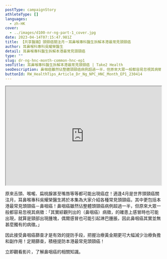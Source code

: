 ```yaml
---
postType: campaignStory
athleteType: []
languages:
  - zh-HK
cover:
  - ../images/d100-nr-ng-part-1_cover.jpg
date: 2023-04-14T07:15:47.981Z
title: 【共享醫識】頭頸癌關注月－耳鼻喉專科醫生拆解本港最常見頭頸癌
author: 耳鼻喉科專科吳耀榮醫生
detail: 耳鼻喉專科醫生拆解本港最常見頭頸癌
type: ""
slug: dr-ng-hnc-month-common-hnc-ep1
seoTitle: 耳鼻喉專科醫生拆解本港最常見頭頸癌 | Take2 Health
seoDescription: 鼻咽癌雖然佔整體頭頸癌病例超過一半，但原來大眾一般都容易忽視其病徵，耳鼻喉專科吳耀榮醫生為大家拆解最常見頭頸癌。
buttonId: RW_HealthTips_Article_Dr_Ng_NPC_HNC_Month_EP1_230414
---
```

<div class="youtube-root"><iframe title="【共享醫識】頭頸癌關注月－耳鼻喉專科醫生拆解本港最常見頭頸癌" width="100%" height="320" src="https://www.youtube.com/embed/yKXzkWLSiwg?rel=0" id="yKXzkWLSiwg" loading="lazy" allowfullscreen sandbox="allow-same-origin allow-scripts allow-popups"></iframe></div>

<!--StartFragment-->

原來舌頭、喉嚨、扁桃腺甚至嘴唇等等都可能出現癌症！適逢4月是世界頭頸癌關注月，耳鼻喉專科吳耀榮醫生將於本集為大家介紹各種常見頭頸癌，其中更包括本港最常見頭頸癌－鼻咽癌！鼻咽癌雖然佔整體頭頸癌病例超過一半，但原來大眾一般都容易忽視其病徵：「其實綜觀列出的（鼻咽癌）病徵，的確患上感冒時也可能出現，就算是頸部出現腫塊，偶爾感冒也可能引起淋巴腫脹，因此鼻咽癌其實並無甚麼獨有的病徵。」

因此接受鼻咽癌篩查才是有效的提防手段，把握治療黃金期更可大幅減少治療負擔和副作用！定期篩查，積極提防本港最常見頭頸癌！

立即觀看影片，了解鼻咽癌的相關知識。

<!--EndFragment-->